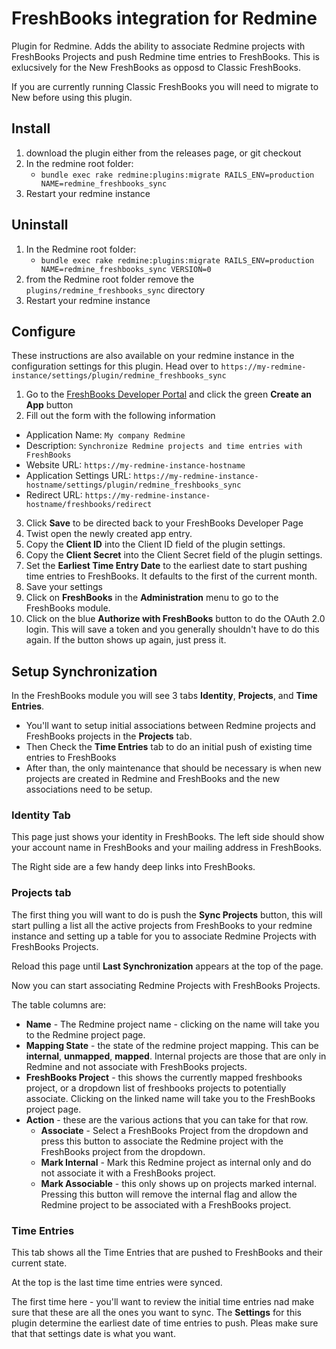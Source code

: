# FreshBooks integration for Redmine

Plugin for Redmine. Adds the ability to associate Redmine projects with FreshBooks
Projects and push Redmine time entries to FreshBooks. This is exlucsively for
the New FreshBooks as opposd to Classic FreshBooks.

If you are currently running Classic FreshBooks you will need to migrate to New
before using this plugin.

## Install

  1. download the plugin either from the releases page, or git checkout
  2. In the redmine root folder:
     * `bundle exec rake redmine:plugins:migrate RAILS_ENV=production NAME=redmine_freshbooks_sync`
  3. Restart your redmine instance

## Uninstall

  1. In the Redmine root folder:
     * `bundle exec rake redmine:plugins:migrate RAILS_ENV=production NAME=redmine_freshbooks_sync VERSION=0`
  2. from the Redmine root folder remove the `plugins/redmine_freshbooks_sync`
     directory
  3. Restart your redmine instance

## Configure

These instructions are also available on your redmine instance in the
configuration settings for this plugin.  Head over to `https://my-redmine-instance/settings/plugin/redmine_freshbooks_sync`

1. Go to the [FreshBooks Developer Portal](https://my.freshbooks.com/#/developer) and click the green **Create an App** button
2. Fill out the form with the following information
  * Application Name: `My company Redmine`
  * Description: `Synchronize Redmine projects and time entries with FreshBooks`
  * Website URL: `https://my-redmine-instance-hostname`
  * Application Settings URL: `https://my-redmine-instance-hostname/settings/plugin/redmine_freshbooks_sync`
  * Redirect URL: `https://my-redmine-instance-hostname/freshbooks/redirect`
3. Click **Save** to be directed back to your FreshBooks Developer Page
4. Twist open the newly created app entry.
5. Copy the **Client ID** into the Client ID field of the plugin settings.
6. Copy the **Client Secret** into the Client Secret field of the plugin settings.
7. Set the **Earliest Time Entry Date** to the earliest date to start pushing
   time entries to FreshBooks. It defaults to the first of the current month.
7. Save your settings
8. Click on **FreshBooks** in the **Administration** menu to go to the FreshBooks module.
9. Click on the blue **Authorize with FreshBooks** button to do the OAuth 2.0
   login. This will save a token and you generally shouldn't have to do this
   again. If the button shows up again, just press it.

## Setup Synchronization

In the FreshBooks module you will see 3 tabs **Identity**, **Projects**, and
**Time Entries**.

* You'll want to setup initial associations between Redmine projects and FreshBooks
  projects in the **Projects** tab.
* Then Check the **Time Entries** tab to do an initial push of existing time 
  entries to FreshBooks
* After than, the only maintenance that should be necessary is when new projects
  are created in Redmine and FreshBooks and the new associations need to be
  setup.

### Identity Tab

This page just shows your identity in FreshBooks. The left side should show your
account name in FreshBooks and your mailing address in FreshBooks.

The Right side are a few handy deep links into FreshBooks.

### Projects tab

The first thing you will want to do is push the **Sync Projects** button, this
will start pulling a list all the active projects from FreshBooks to your
redmine instance and setting up a table for you to associate Redmine Projects
with FreshBooks Projects.

Reload this page until **Last Synchronization** appears at the top of
the page.

Now you can start associating Redmine Projects with FreshBooks Projects.

The table columns are:

* **Name** - The Redmine project name - clicking on the name will take you to
    the Redmine project page.
* **Mapping State** - the state of the redmine project mapping. This can be
    **internal**, **unmapped**, **mapped**. Internal projects are those that are
    only in Redmine and not associate with FreshBooks projects.
* **FreshBooks Project** - this shows the currently mapped freshbooks project,
    or a dropdown list of freshbooks projects to potentially associate. Clicking
    on the linked name will take you to the FreshBooks project page.
* **Action** - these are the various actions that you can take for that row.
  * **Associate** - Select a FreshBooks Project from the dropdown and press this
      button to associate the Redmine project with the FreshBooks project from
      the dropdown.
  * **Mark Internal** - Mark this Redmine project as internal only and do not
      associate it with a FreshBooks project.
  * **Mark Associable** - this only shows up on projects marked internal.
      Pressing this button will remove the internal flag and allow the Redmine
      project to be associated with a FreshBooks project.

### Time Entries

This tab shows all the Time Entries that are pushed to FreshBooks and their
current state.

At the top is the last time time entries were synced.

The first time here - you'll want to review the initial time entries nad make
sure that these are all the ones you want to sync. The **Settings** for this
plugin determine the earliest date of time entries to push. Pleas make sure that
that settings date is what you want.

##
